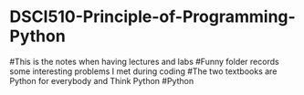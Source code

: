 # DSCI510-Principle-of-Programming-Python
#This is the notes when having lectures and labs 
#Funny folder records some interesting problems I met during coding
#The two textbooks are Python for everybody and Think Python
#Python
